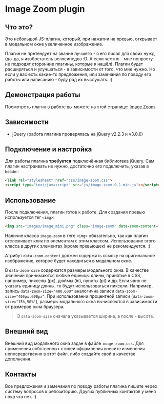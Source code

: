# Image Zoom plugin
## Что это?
Это небольшой JS-плагин, который, при нажатии на превью, открывает в модальном окне увеличенное изображение.

Плагин не претендует на звание лучшего - я его писал для своих нужд (да-да, я изобретатель велосипедов :D. А если честно - мне попросту не подходят сторонние плагины, которые я нашёл). Плагин будет расширяться и улучшаться - в зависимости от того, что мне нужно. Но если у вас есть какие-то предложения, или замечания по поводу его работы или написанию - буду рад их выслушать. :)
## Демонстрация работы
Посмотреть плагин в работе вы можете на этой странице: [Image Zoom](http://intro94.github.io/image-zoom/)
## Зависимости
* jQuery (работа плагина проверялась на jQuery v2.2.3 и v3.0.0)

## Подключение и настройка
Для работы плагина **требуется** подключённая библиотека jQuery.
Сам плагин настраивать не нужно, достаточно его подключить, указав в `header`:
```html
<link rel="stylesheet" href="css/image-zoom.css">
<script type="text/javascript" src="js/image-zoom-0.1.min.js"></script>
```
## Использование
После подключения, плагин готов к работе. Для создания превью используется тег `<img>`:
```html
<img src="images/image_mini.png" class="image-zoom" data-zoom-content="images/image_full.png" data-zoom-size="400px,600px">
```
Наличие класса `image-zoom` в теге `<img>` обязательно, так как плагин отслеживает клик по элементам с этим классом. Использование этого класса в других элементах (кроме превьюшек) не рекомендуется. :)

Атрибут `data-zoom-content` должен содержать ссылку на оригинальное изображение, которое будет находиться в модальном окне.

В `data-zoom-size` содержатся размеры модального окна. В качестве значений принимаются любые единицы длины, принятые в CSS, например, пикселы (px), дюймы (in), пункты (pt) и др. Если явно не указать единицу длины, то будут использоваться пиксели. Например, запись `data-zoom-size="400,600"` аналогична записи `data-zoom-size="400px,600px"`. При использовании процентной записи (`data-zoom-size="15%,50%"`), размеры модального окна вычисляются в зависимости от размеров окна браузера.
> В `data-zoom-size` сначала указывается ширина, а после - высота.

## Внешний вид
Внешний вид модального окна задан в файле `image-zoom.css`. Для применения собственных стилей оформления внесите изменения непосредственно в этот файл, либо создайте свой в качестве дополнения.
## Контакты
Все предложения и замечания по поводу работы плагина пишите через систему вопросов к репозиторию. Других публичных контактов у меня пока что нет. :)
